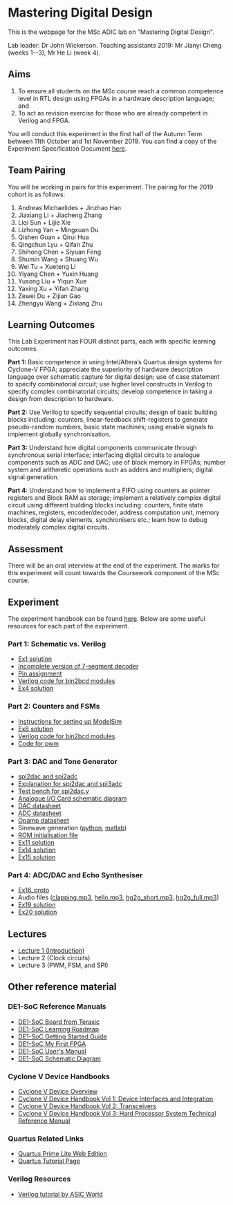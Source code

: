 # Mastering Digital Design

This is the webpage for the MSc ADIC lab on "Mastering Digital Design".

Lab leader: Dr John Wickerson.
Teaching assistants 2019: Mr Jianyi Cheng (weeks 1--3), Mr He Li (week 4).

## Aims

1. To ensure all students on the MSc course reach a common competence level in RTL design using FPGAs in a hardware description language; and
2. To act as revision exercise for those who are already competent in Verilog and FPGA.

You will conduct this experiment in the first half of the Autumn Term between 11th October and 1st November 2019. You can find a copy of the Experiment Specification Document [here](experiment/Experiment_spec.pdf).

## Team Pairing

You will be working in pairs for this experiment. The pairing for the 2019 cohort is as follows:

1.  Andreas Michaelides + Jinzhao Han
2.  Jiaxiang Li + Jiacheng Zhang
3.  Liqi Sun + Lijie Xie
4.  Lizhong Yan + Mingxuan Du
5.  Qishen Guan + Qirui Hua
6.  Qingchun Lyu + Qifan Zhu
7.  Shihong Chen + Siyuan Feng
8.  Shumin Wang + Shuang Wu
9.  Wei Tu + Xueteng Li
10. Yiyang Chen + Yuxin Huang
11. Yusong Liu + Yiqun Xue
12. Yaxing Xu + Yifan Zhang
13. Zewei Du + Zijian Gao
14. Zhengyu Wang + Zixiang Zhu

## Learning Outcomes

This Lab Experiment has FOUR distinct parts, each with specific learning outcomes.

**Part 1:** Basic competence in using Intel/Altera’s Quartus design systems for Cyclone-V FPGA; appreciate the superiority of hardware description language over schematic capture for digital design; use of case statement to specify combinatorial circuit; use higher level constructs in Verilog to specify complex combinatorial circuits; develop competence in taking a design from description to hardware.

**Part 2:** Use Verilog to specify sequential circuits; design of basic building blocks including: counters, linear-feedback shift-registers to generate pseudo-random numbers, basic state machines; using enable signals to implement globally synchronisation.

**Part 3:** Understand how digital components communicate through synchronous serial interface; interfacing digital circuits to analogue components such as ADC and DAC; use of block memory in FPGAs; number system and arithmetic operations such as adders and multipliers; digital signal generation.

**Part 4:** Understand how to implement a FIFO using counters as pointer registers and Block RAM as storage; implement a relatively complex digital circuit using different building blocks including: counters, finite state machines, registers, encoder/decoder, address computation unit, memory blocks, digital delay elements, synchronisers etc.; learn how to debug moderately complex digital circuits.

## Assessment

There will be an oral interview at the end of the experiment. The marks for this experiment will count towards the Coursework component of the MSc course.

## Experiment

The experiment handbook can be found [here](experiment/Experiment.pdf). Below are some useful resources for each part of the experiment.

### Part 1: Schematic vs. Verilog

* [Ex1 solution](ex1sol.sof.zip)
* [Incomplete version of 7-segment decoder](My7seg_incomplete.bdf.zip)
* [Pin assignment](pin_assignment.txt)
* [Verilog code for bin2bcd modules](bin2bcd_corrected.zip)
* [Ex4 solution](ex4sol.sof.zip)

### Part 2: Counters and FSMs

* [Instructions for setting up ModelSim](Modelsim_setup.pdf)
* [Ex8 solution](ex8sol.sof.zip)
* [Verilog code for bin2bcd modules](bin2bcd_corrected.zip)
* [Code for pwm](pwm.v.zip)

### Part 3: DAC and Tone Generator

* [spi2dac and spi2adc](/spi2dac_adc_v3.zip)
* [Explanation for spi2dac and spi3adc](spi2dac_adc_explanation.pdf)
* [Test bench for spi2dac.v](tb_spi2dac.do.zip)
* [Analogue I/O Card schematic diagram](DE1-SOC_Addon_Card.pdf)
* [DAC datasheet](MCP49x1.pdf)
* [ADC datasheet](MCP3002.pdf)
* [Opamp datasheet](MCP604.pdf)
* Sinewave generation ([python](sinegen.py.zip), [matlab](sinegen.m.zip))
* [ROM initialisation file](rom_data.mif.zip)
* [Ex11 solution](ex11sol.sof.zip)
* [Ex14 solution](ex14sol.sof.zip)
* [Ex15 solution](ex15sol.sof.zip)

### Part 4: ADC/DAC and Echo Synthesiser

* [Ex16_proto](ex16_proto.zip)
* Audio files ([clapping.mp3](clapping.mp3), [hello.mp3](hello.mp3), [hg2g_short.mp3](h2g2_short.mp3), [hg2g_full.mp3](h2g2_full.mp3))
* [Ex19 solution](ex19sol.sof.zip)
* [Ex20 solution](ex20sol.sof.zip)

## Lectures

* [Lecture 1 (Introduction)](lectures/lecture1.pdf)
* Lecture 2 (Clock circuits)
* Lecture 3 (PWM, FSM, and SPI)

## Other reference material

### DE1-SoC Reference Manuals

* [DE1-SoC Board from Terasic](http://www.terasic.com.tw/cgi-bin/page/archive.pl?Language=English&No=836)
* [DE1-SoC Learning Roadmap](learning_roadmap.pdf)
* [DE1-SoC Getting Started Guide](DE1-SoC_Getting_Started_Guide.pdf)
* [DE1-SoC My First FPGA](My_First_Fpga.pdf)
* [DE1-SoC User's Manual](DE1-SoC_User_manual.pdf)
* [DE1-SoC Schematic Diagram](DE1-SoC_schematic.pdf)

### Cyclone V Device Handbooks

* [Cyclone V Device Overview](Cyclone_V_Overview.pdf)
* [Cyclone V Device Handbook Vol 1: Device Interfaces and Integration](C5_handbook_v1.pdf)
* [Cyclone V Device Handbook Vol 2: Transceivers](C5_handbook_v2.pdf)
* [Cyclone V Device Handbook Vol 3: Hard Processor System Technical Reference Manual](C5_handbook_v3.pdf)

### Quartus Related Links

* [Quartus Prime Lite Web Edition](http://dl.altera.com/?edition=lite)
* [Quartus Tutorial Page](https://www.altera.com/support/literature/lit-tutorials.html)

### Verilog Resources

* [Verilog tutorial by ASIC World](http://www.asic-world.com/verilog/veritut.html)
